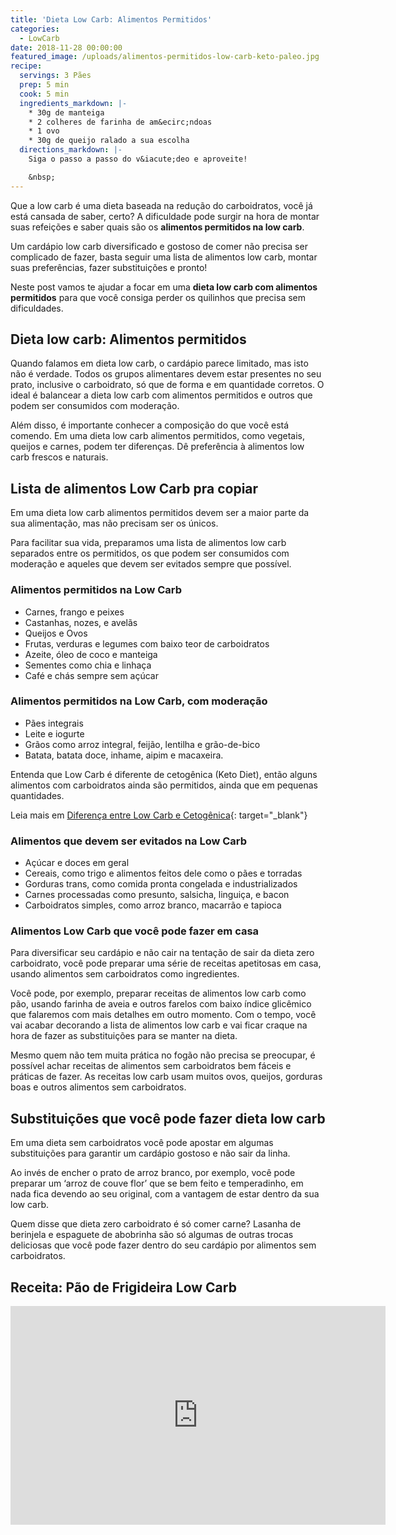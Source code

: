 ```yaml
---
title: 'Dieta Low Carb: Alimentos Permitidos'
categories:
  - LowCarb
date: 2018-11-28 00:00:00
featured_image: /uploads/alimentos-permitidos-low-carb-keto-paleo.jpg
recipe:
  servings: 3 Pães
  prep: 5 min
  cook: 5 min
  ingredients_markdown: |-
    * 30g de manteiga
    * 2 colheres de farinha de am&ecirc;ndoas
    * 1 ovo
    * 30g de queijo ralado a sua escolha
  directions_markdown: |-
    Siga o passo a passo do v&iacute;deo e aproveite!

    &nbsp;
---
```


Que a low carb é uma dieta baseada na redução do carboidratos, você já está cansada de saber, certo? A dificuldade pode surgir na hora de montar suas refeições e saber quais são os **alimentos permitidos na low carb**.

Um cardápio low carb diversificado e gostoso de comer não precisa ser complicado de fazer, basta seguir uma lista de alimentos low carb, montar suas preferências, fazer substituições e pronto!

Neste post vamos te ajudar a focar em uma **dieta low carb com alimentos permitidos** para que você consiga perder os quilinhos que precisa sem dificuldades.

## Dieta low carb: Alimentos permitidos

Quando falamos em dieta low carb, o cardápio parece limitado, mas isto não é verdade. Todos os grupos alimentares devem estar presentes no seu prato, inclusive o carboidrato, só que de forma e em quantidade corretos. O ideal é balancear a dieta low carb com alimentos permitidos e outros que podem ser consumidos com moderação.

Além disso, é importante conhecer a composição do que você está comendo. Em uma dieta low carb alimentos permitidos, como vegetais, queijos e carnes, podem ter diferenças. Dê preferência à alimentos low carb frescos e naturais.

## Lista de alimentos Low Carb pra copiar

Em uma dieta low carb alimentos permitidos devem ser a maior parte da sua alimentação, mas não precisam ser os únicos.

Para facilitar sua vida, preparamos uma lista de alimentos low carb separados entre os permitidos, os que podem ser consumidos com moderação e aqueles que devem ser evitados sempre que possível.

### Alimentos permitidos na Low Carb

* Carnes, frango e peixes
* Castanhas, nozes, e avelãs
* Queijos e Ovos
* Frutas, verduras e legumes com baixo teor de carboidratos
* Azeite, óleo de coco e manteiga
* Sementes como chia e linhaça
* Café e chás sempre sem açúcar

### Alimentos permitidos na Low Carb, com moderação

* Pães integrais
* Leite e iogurte
* Grãos como arroz integral, feijão, lentilha e grão-de-bico
* Batata, batata doce, inhame, aipim e macaxeira.

Entenda que Low Carb é diferente de cetogênica (Keto Diet), então alguns alimentos com carboidratos ainda são permitidos, ainda que em pequenas quantidades.

Leia mais em [Diferença entre Low Carb e Cetogênica](https://docelowcarb.com.br/2018/02/24/dieta-low-carb-e-dieta-cetogenica/){: target="_blank"}

### Alimentos que devem ser evitados na Low Carb

* Açúcar e doces em geral
* Cereais, como trigo e alimentos feitos dele como o pães e torradas
* Gorduras trans, como comida pronta congelada e industrializados
* Carnes processadas como presunto, salsicha, linguiça, e bacon
* Carboidratos simples, como arroz branco, macarrão e tapioca

### Alimentos Low Carb que você pode fazer em casa

Para diversificar seu cardápio e não cair na tentação de sair da dieta zero carboidrato, você pode preparar uma série de receitas apetitosas em casa, usando alimentos sem carboidratos como ingredientes.

Você pode, por exemplo, preparar receitas de alimentos low carb como pão, usando farinha de aveia e outros farelos com baixo índice glicêmico que falaremos com mais detalhes em outro momento. Com o tempo, você vai acabar decorando a lista de alimentos low carb e vai ficar craque na hora de fazer as substituições para se manter na dieta.

Mesmo quem não tem muita prática no fogão não precisa se preocupar, é possível achar receitas de alimentos sem carboidratos bem fáceis e práticas de fazer. As receitas low carb usam muitos ovos, queijos, gorduras boas e outros alimentos sem carboidratos.

## Substituições que você pode fazer dieta low carb

Em uma dieta sem carboidratos você pode apostar em algumas substituições para garantir um cardápio gostoso e não sair da linha.

Ao invés de encher o prato de arroz branco, por exemplo, você pode preparar um ‘arroz de couve flor’ que se bem feito e temperadinho, em nada fica devendo ao seu original, com a vantagem de estar dentro da sua low carb.

Quem disse que dieta zero carboidrato é só comer carne? Lasanha de berinjela e espaguete de abobrinha são só algumas de outras trocas deliciosas que você pode fazer dentro do seu cardápio por alimentos sem carboidratos.

## Receita: Pão de Frigideira Low Carb

<iframe width="600" height="350" src="https://www.youtube.com/embed/UiMpHjmiKaQ" frameborder="0" allow="accelerometer; autoplay; encrypted-media; gyroscope; picture-in-picture" allowfullscreen=""></iframe>